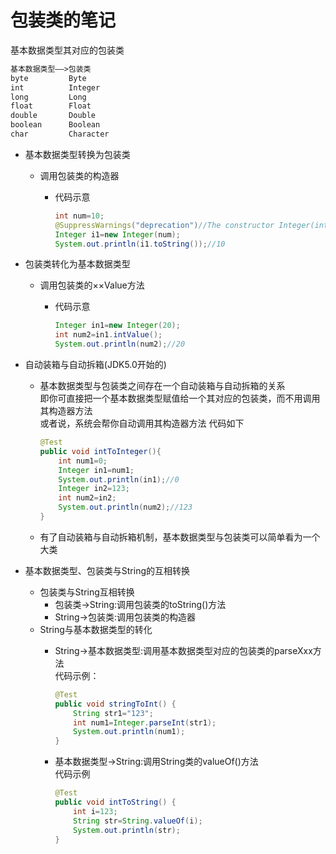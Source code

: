 # 包装类的笔记

基本数据类型其对应的包装类

```Markdown
基本数据类型——>包装类
byte         Byte
int          Integer
long         Long
float        Float
double       Double
boolean      Boolean
char         Character
```

- 基本数据类型转换为包装类
  - 调用包装类的构造器
    - 代码示意

        ```java
        int num=10;
        @SuppressWarnings("deprecation")//The constructor Integer(int) is deprecated since version 9
        Integer i1=new Integer(num);
        System.out.println(i1.toString());//10
        ```

- 包装类转化为基本数据类型
  - 调用包装类的××Value方法
    - 代码示意

        ```java
        Integer in1=new Integer(20);
        int num2=in1.intValue();
        System.out.println(num2);//20
        ```

- 自动装箱与自动拆箱(JDK5.0开始的)
  - 基本数据类型与包装类之间存在一个自动装箱与自动拆箱的关系  
    即你可直接把一个基本数据类型赋值给一个其对应的包装类，而不用调用其构造器方法  
    或者说，系统会帮你自动调用其构造器方法
    代码如下

    ```java
    @Test
    public void intToInteger(){
        int num1=0;
        Integer in1=num1;
        System.out.println(in1);//0
        Integer in2=123;
        int num2=in2;
        System.out.println(num2);//123
    }
    ```

  - 有了自动装箱与自动拆箱机制，基本数据类型与包装类可以简单看为一个大类

- 基本数据类型、包装类与String的互相转换
  - 包装类与String互相转换
    - 包装类->String:调用包装类的toString()方法
    - String->包装类:调用包装类的构造器
  - String与基本数据类型的转化
    - String->基本数据类型:调用基本数据类型对应的包装类的parseXxx方法  
        代码示例：

        ```java
        @Test
        public void stringToInt() {
            String str1="123";
            int num1=Integer.parseInt(str1);
            System.out.println(num1);
        }
        ```

    - 基本数据类型->String:调用String类的valueOf()方法  
        代码示例

        ```java
        @Test
        public void intToString() {
            int i=123;
            String str=String.valueOf(i);
            System.out.println(str);
        }
        ```

